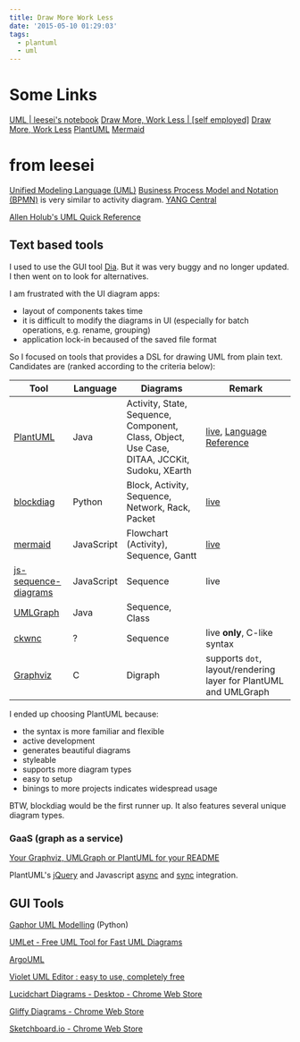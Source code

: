 ```yaml
---
title: Draw More Work Less
date: '2015-05-10 01:29:03'
tags:
  - plantuml
  - uml
---
```


# Some Links

[UML | leesei's notebook](http://leesei.github.io/uml/) [Draw More, Work Less | [self employed]](http://www.mbarsinai.com/blog/2014/01/12/draw-more-work-less/) [Draw More, Work Less](http://www.slideshare.net/MichaelBarSinai/generated-siagramspublic) [PlantUML](http://plantuml.sourceforge.net/sitemap.html) [Mermaid](http://knsv.github.io/mermaid/)

# from leesei

[Unified Modeling Language (UML)](http://en.wikipedia.org/wiki/Unified_Modeling_Language) [Business Process Model and Notation (BPMN)](http://en.wikipedia.org/wiki/Business_Process_Model_and_Notation) is very similar to activity diagram. [YANG Central](http://www.yang-central.org/twiki/bin/view/Main/WebHome)

[Allen Holub's UML Quick Reference](http://www.holub.com/goodies/uml/)

<!-- more -->

## Text based tools

I used to use the GUI tool [Dia](https://wiki.gnome.org/Apps/Dia/). But it was very buggy and no longer updated. I then went on to look for alternatives.

I am frustrated with the UI diagram apps:

- layout of components takes time
- it is difficult to modify the diagrams in UI (especially for batch operations, e.g. rename, grouping)
- application lock-in becaused of the saved file format

So I focused on tools that provides a DSL for drawing UML from plain text. Candidates are (ranked according to the criteria below):

Tool                   | Language   | Diagrams                                                                                     | Remark
---------------------- | ---------- | -------------------------------------------------------------------------------------------- | --------------------------------------------------------------------------------------------------------------------------------------
[PlantUML]             | Java       | Activity, State, Sequence, Component, Class, Object, Use Case, DITAA, JCCKit, Sudoku, XEarth | [live](http://www.plantuml.com/plantuml/), [Language Reference](http://plantuml.sourceforge.net/PlantUML_Language_Reference_Guide.pdf)
[blockdiag]            | Python     | Block, Activity, Sequence, Network, Rack, Packet                                             | [live](http://blockdiag.appspot.com/)
[mermaid]              | JavaScript | Flowchart (Activity), Sequence, Gantt                                                        | [live](http://knsv.github.io/mermaid/live_editor/)
[js-sequence-diagrams] | JavaScript | Sequence                                                                                     | live
[UMLGraph]             | Java       | Sequence, Class                                                                              |
[ckwnc]                | ?          | Sequence                                                                                     | live **only**, C-like syntax
[Graphviz]             | C          | Digraph                                                                                      | supports `dot`, layout/rendering layer for PlantUML and UMLGraph

I ended up choosing PlantUML because:

- the syntax is more familiar and flexible
- active development
- generates beautiful diagrams
- styleable
- supports more diagram types
- easy to setup
- binings to more projects indicates widespread usage

BTW, blockdiag would be the first runner up. It also features several unique diagram types.

### GaaS (graph as a service)

[Your Graphviz, UMLGraph or PlantUML for your README](http://www.gravizo.com/)

PlantUML's [jQuery](http://plantuml.sourceforge.net/jquery.html) and Javascript [async](http://plantuml.sourceforge.net/demojavascript.html) and [sync](http://plantuml.sourceforge.net/demojavascript2.html) integration.

## GUI Tools

[Gaphor UML Modelling](http://gaphor.sourceforge.net/download.php) (Python)

[UMLet - Free UML Tool for Fast UML Diagrams](http://www.umlet.com/)

[ArgoUML](http://argouml.tigris.org/)

[Violet UML Editor : easy to use, completely free](http://alexdp.free.fr/violetumleditor/page.php)

[Lucidchart Diagrams - Desktop - Chrome Web Store](https://chrome.google.com/webstore/detail/lucidchart-diagrams-deskt/djejicklhojeokkfmdelnempiecmdomj?hl=en)

[Gliffy Diagrams - Chrome Web Store](https://chrome.google.com/webstore/detail/gliffy-diagrams/bhmicilclplefnflapjmnngmkkkkpfad?hl=en)

[Sketchboard.io - Chrome Web Store](https://chrome.google.com/webstore/detail/sketchboardio/bgafhjpdkfjfmmjbebbdckolonomaoil?hl=en)

[blockdiag]: http://blockdiag.com/en/
[ckwnc]: http://www.ckwnc.com
[graphviz]: http://www.graphviz.org/
[js-sequence-diagrams]: http://bramp.github.io/js-sequence-diagrams/
[mermaid]: https://github.com/knsv/mermaid
[plantuml]: http://plantuml.sourceforge.net/
[umlgraph]: http://www.umlgraph.org/index.html
